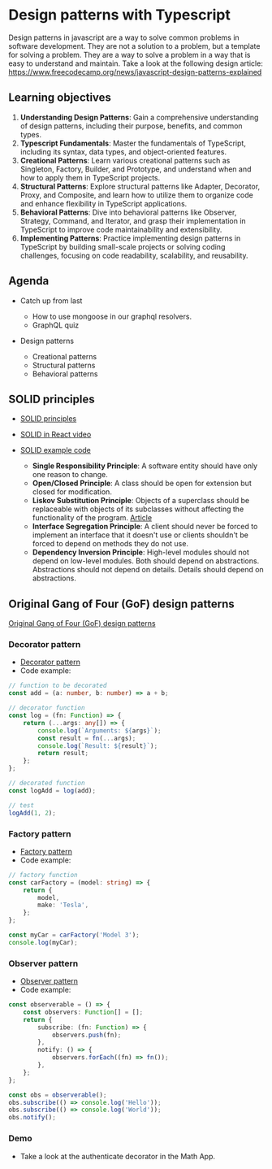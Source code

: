 # Design patterns with Typescript
Design patterns in javascript are a way to solve common problems in software development. They are not a solution to a problem, but a template for solving a problem. They are a way to solve a problem in a way that is easy to understand and maintain. Take a look at the following design article: https://www.freecodecamp.org/news/javascript-design-patterns-explained

## Learning objectives
1. **Understanding Design Patterns**: Gain a comprehensive understanding of design patterns, including their purpose, benefits, and common types.
2. **Typescript Fundamentals**: Master the fundamentals of TypeScript, including its syntax, data types, and object-oriented features.
3. **Creational Patterns**: Learn various creational patterns such as Singleton, Factory, Builder, and Prototype, and understand when and how to apply them in TypeScript projects.
4. **Structural Patterns**: Explore structural patterns like Adapter, Decorator, Proxy, and Composite, and learn how to utilize them to organize code and enhance flexibility in TypeScript applications.
5. **Behavioral Patterns**: Dive into behavioral patterns like Observer, Strategy, Command, and Iterator, and grasp their implementation in TypeScript to improve code maintainability and extensibility.
6. **Implementing Patterns**: Practice implementing design patterns in TypeScript by building small-scale projects or solving coding challenges, focusing on code readability, scalability, and reusability.

## Agenda
- Catch up from last
  - How to use mongoose in our graphql resolvers.
  - GraphQL quiz

- Design patterns
  - Creational patterns
  - Structural patterns
  - Behavioral patterns
## SOLID principles
- [SOLID principles](https://en.wikipedia.org/wiki/SOLID)
- [SOLID in React video](https://www.youtube.com/watch?v=MSq_DCRxOxw&ab_channel=CoderOne)
- [SOLID example code](https://github.com/HartmannDemoCode/design_patterns_demo/tree/main/src/components/solid)

  - **Single Responsibility Principle**: A software entity should have only one reason to change.
  - **Open/Closed Principle**: A class should be open for extension but closed for modification.
  - **Liskov Substitution Principle**: Objects of a superclass should be replaceable with objects of its subclasses without affecting the functionality of the program. [Article](https://reflectoring.io/lsp-explained/)
  - **Interface Segregation Principle**: A client should never be forced to implement an interface that it doesn't use or clients shouldn't be forced to depend on methods they do not use.
  - **Dependency Inversion Principle**: High-level modules should not depend on low-level modules. Both should depend on abstractions. Abstractions should not depend on details. Details should depend on abstractions.

## Original Gang of Four (GoF) design patterns
[Original Gang of Four (GoF) design patterns](https://www.geeksforgeeks.org/gang-of-four-gof-design-patterns/)

### Decorator pattern
- [Decorator pattern](https://en.wikipedia.org/wiki/Decorator_pattern)
- Code example:
```typescript
// function to be decorated
const add = (a: number, b: number) => a + b;

// decorator function
const log = (fn: Function) => {
    return (...args: any[]) => {
        console.log(`Arguments: ${args}`);
        const result = fn(...args);
        console.log(`Result: ${result}`);
        return result;
    };
};

// decorated function
const logAdd = log(add);

// test
logAdd(1, 2);
```
### Factory pattern
- [Factory pattern](https://en.wikipedia.org/wiki/Factory_method_pattern)
- Code example:
```typescript
// factory function
const carFactory = (model: string) => {
    return {
        model,
        make: 'Tesla',
    };
};

const myCar = carFactory('Model 3');
console.log(myCar);
```

### Observer pattern
- [Observer pattern](https://en.wikipedia.org/wiki/Observer_pattern)
- Code example:
```typescript
const observerable = () => {
    const observers: Function[] = [];
    return {
        subscribe: (fn: Function) => {
            observers.push(fn);
        },
        notify: () => {
            observers.forEach((fn) => fn());
        },
    };
};

const obs = observerable();
obs.subscribe(() => console.log('Hello'));
obs.subscribe(() => console.log('World'));
obs.notify();
```

### Demo 
- Take a look at the authenticate decorator in the Math App.

